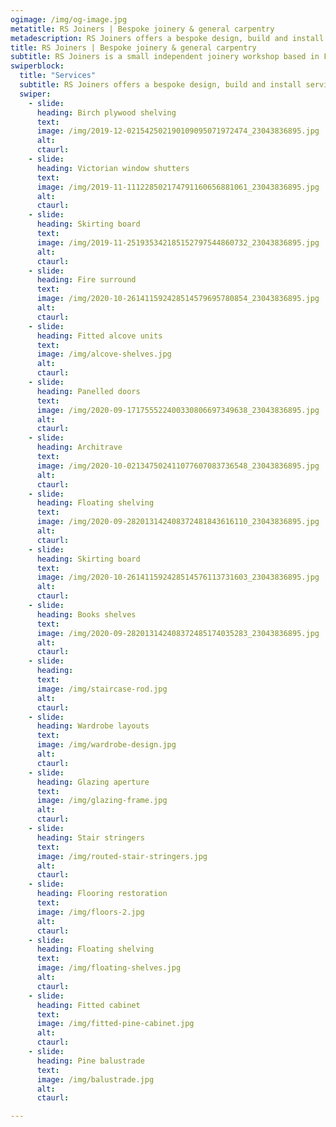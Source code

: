 ```yaml
---
ogimage: /img/og-image.jpg
metatitle: RS Joiners | Bespoke joinery & general carpentry
metadescription: RS Joiners offers a bespoke design, build and install service. Specialising in fitted storage solutions including wardrobes shelving and cupboards.
title: RS Joiners | Bespoke joinery & general carpentry
subtitle: RS Joiners is a small independent joinery workshop based in Frome, Somerset.<br/></br>At RS Joiners our aim is to provide a competitively priced, quality service and maximum customer satisfaction.<br/><br/>Take a look at some our <a href="#services" class="scrollTo link">previous work</a> and please don’t hesitate to <a href="#contact" class="scrollTo link">get in touch</a> if you have any queries. We're happy to offer a free, no obligation quote.
swiperblock:
  title: "Services"
  subtitle: RS Joiners offers a bespoke design, build and install service, specialising in fitted storage solutions, including wardrobes shelving and cupboards. We’d be more than happy to undertake any joinery-related projects, including hanging doors, fencing, skirting and flooring, or restoration works.
  swiper:
    - slide:
      heading: Birch plywood shelving
      text:
      image: /img/2019-12-021542502190109095071972474_23043836895.jpg
      alt:
      ctaurl:
    - slide:
      heading: Victorian window shutters
      text:
      image: /img/2019-11-111228502174791160656881061_23043836895.jpg
      alt:
      ctaurl:
    - slide:
      heading: Skirting board
      text:
      image: /img/2019-11-251935342185152797544860732_23043836895.jpg
      alt:
      ctaurl:
    - slide:
      heading: Fire surround
      text:
      image: /img/2020-10-261411592428514579695780854_23043836895.jpg
      alt:
      ctaurl:
    - slide:
      heading: Fitted alcove units
      text:
      image: /img/alcove-shelves.jpg
      alt:
      ctaurl:
    - slide:
      heading: Panelled doors
      text:
      image: /img/2020-09-171755522400330806697349638_23043836895.jpg
      alt:
      ctaurl:
    - slide:
      heading: Architrave
      text:
      image: /img/2020-10-021347502411077607083736548_23043836895.jpg
      alt:
      ctaurl:
    - slide:
      heading: Floating shelving
      text:
      image: /img/2020-09-282013142408372481843616110_23043836895.jpg
      alt:
      ctaurl:
    - slide:
      heading: Skirting board
      text:
      image: /img/2020-10-261411592428514576113731603_23043836895.jpg
      alt:
      ctaurl:
    - slide:
      heading: Books shelves
      text:
      image: /img/2020-09-282013142408372485174035283_23043836895.jpg
      alt:
      ctaurl:
    - slide:
      heading:
      text:
      image: /img/staircase-rod.jpg
      alt:
      ctaurl:
    - slide:
      heading: Wardrobe layouts
      text:
      image: /img/wardrobe-design.jpg
      alt:
      ctaurl:
    - slide:
      heading: Glazing aperture
      text:
      image: /img/glazing-frame.jpg
      alt:
      ctaurl:
    - slide:
      heading: Stair stringers
      text:
      image: /img/routed-stair-stringers.jpg
      alt:
      ctaurl:
    - slide:
      heading: Flooring restoration
      text:
      image: /img/floors-2.jpg
      alt:
      ctaurl:
    - slide:
      heading: Floating shelving
      text:
      image: /img/floating-shelves.jpg
      alt:
      ctaurl:
    - slide:
      heading: Fitted cabinet
      text:
      image: /img/fitted-pine-cabinet.jpg
      alt:
      ctaurl:
    - slide:
      heading: Pine balustrade
      text:
      image: /img/balustrade.jpg
      alt:
      ctaurl:

---
```

